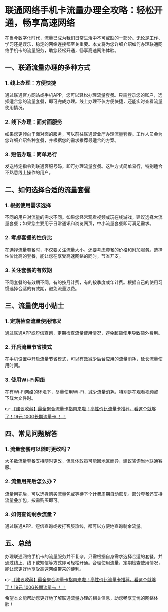 # 联通网络手机卡流量办理全攻略：轻松开通，畅享高速网络

在当今数字化时代，流量已成为我们日常生活中不可或缺的一部分。无论是工作、学习还是娱乐，稳定的网络连接都至关重要。本文将为您详细介绍如何办理联通网络手机卡的流量服务，助您轻松开通，畅享高速网络体验。

## 一、联通流量办理的多种方式

### 1. 线上办理：方便快捷
通过联通官方网站或手机APP，您可以轻松办理流量套餐。只需登录您的账户，选择适合您的流量套餐，即可完成办理。线上办理不仅方便快捷，还能实时查看流量使用情况。

### 2. 线下办理：面对面服务
如果您更倾向于面对面的服务，可以前往联通营业厅办理流量套餐。工作人员会为您详细介绍各种套餐，并根据您的需求推荐最适合的方案。

### 3. 短信办理：简单易行
发送特定指令到联通客服号码，即可办理流量套餐。这种方式简单易行，特别适合不熟悉线上操作的用户。

## 二、如何选择合适的流量套餐

### 1. 根据使用需求选择
不同的用户对流量的需求不同。如果您经常观看视频或玩在线游戏，建议选择大流量套餐；如果您主要用于日常通讯和浏览网页，中小流量套餐即可满足需求。

### 2. 考虑套餐的性价比
在选择流量套餐时，不仅要关注流量大小，还要考虑套餐的价格和附加服务。选择性价比高的套餐，能让您在享受高速网络的同时，节省开支。

### 3. 关注套餐的有效期
不同套餐的有效期不同，有的按月计费，有的按季度或年计费。根据自己的使用习惯选择合适的有效期，避免流量浪费。

## 三、流量使用小贴士

### 1. 定期检查流量使用情况
通过联通APP或短信查询，定期检查流量使用情况，避免超额使用导致额外费用。

### 2. 开启流量节省模式
在手机设置中开启流量节省模式，可以有效减少后台应用的流量消耗，延长流量使用时间。

### 3. 使用Wi-Fi网络
在有Wi-Fi网络的环境下，尽量使用Wi-Fi，减少流量消耗，特别是在观看视频或下载大文件时。

👉 [【建议收藏】最全聚合流量卡指南来啦！高性价比流量卡推荐，看这个就够了！19元 100G长期流量卡 ！！](https://bit.ly/Liuliangka)

## 四、常见问题解答

### 1. 流量套餐可以随时更改吗？
大多数流量套餐支持随时更改，但具体政策可能因地区而异，建议咨询当地联通客服。

### 2. 流量用完后怎么办？
流量用完后，可以选择购买流量包或等待下个计费周期自动恢复。部分套餐还支持流量叠加包，按需购买即可。

### 3. 如何查询剩余流量？
通过联通APP、短信查询或拨打客服热线，都可以方便地查询剩余流量。

## 五、总结

办理联通网络手机卡的流量服务并不复杂，只需根据自身需求选择合适的套餐，并通过线上、线下或短信等方式即可轻松开通。合理使用流量，定期检查使用情况，能让您更好地享受高速网络带来的便利。

👉 [【建议收藏】最全聚合流量卡指南来啦！高性价比流量卡推荐，看这个就够了！19元 100G长期流量卡 ！！](https://bit.ly/Liuliangka)

希望本文能帮助您更好地了解联通流量办理的相关信息，助您畅享无忧的网络体验！